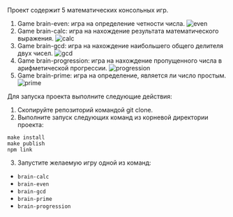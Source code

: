 Проект содержит 5 математических консольных игр.
1) Game brain-even: игра на определение четности числа.
![even](https://github.com/E1iza/frontend-project-44/assets/74045567/3673e916-3332-447e-874b-0e99acc4d47f)
2) Game brain-calc: игра на нахождение результата математического выражения.
![calc](https://github.com/E1iza/frontend-project-44/assets/74045567/a930e1f3-b3b8-4b47-bdc4-cb39860f389c)
3) Game brain-gcd: игра на нахождение наибольшего общего делителя двух чисел.
![gcd](https://github.com/E1iza/frontend-project-44/assets/74045567/a80d9497-257a-4093-85dc-d6636ae9f3fa)
4) Game brain-progression: игра на нахождение пропущенного числа в арифметической прогрессии.
![progression](https://github.com/E1iza/frontend-project-44/assets/74045567/fc305f95-2971-4550-ac2a-d3f37980c15c)
5) Game brain-prime: игра на определение, является ли число простым.
![prime](https://github.com/E1iza/frontend-project-44/assets/74045567/12d1e445-ad09-4892-b01a-6c72ca240c26)

Для запуска проекта выполните следующие действия:
1) Скопируйте репозиторий командой git clone.
2) Выполните запуск следующих команд из корневой директории проекта:
```
make install
make publish
npm link
```
3) Запустите желаемую игру одной из команд:
- `brain-calc`
- `brain-even`
- `brain-gcd`
- `brain-prime`
- `brain-progression`
